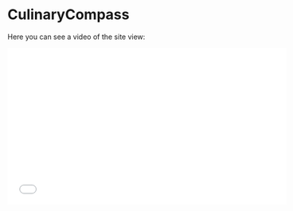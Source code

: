 # CulinaryCompass

Here you can see a video of the site view:
<iframe width="560" height="315" src="[https://www.youtube.com/embed/dQw4w9WgXcQ](https://youtu.be/au5F5Q9bL-o)" frameborder="0" allow="accelerometer; autoplay; encrypted-media; gyroscope; picture-in-picture" allowfullscreen/>

## Table of Contents
1. [Introduction](#introduction)
2. [Overview](#overview)
3. [Features](#features)
   - [Home](#home)
   - [Add Recipes](#add-recipes)
   - [Recipes List](#recipes-list)
   - [My Profile](#my-profile)
   - [Contacts](#contacts)
4. [Structure](#structure)
5. [Getting Started](#getting-started)
   - [Installation](#installation)

## Introduction <a name="introduction"></a>
This is the README file for the CulinaryCompass project. CulinaryCompass is a web application for exploring, sharing, and managing recipes.

## Overview <a name="overview"></a>
The CulinaryCompass application allows users to browse a collection of recipes, add new recipes, view their own profile, edit and delete the recipes the user have created.

## Features <a name="features"></a>
### Home <a name="home"></a>
The home page of CulinaryCompass welcomes users and provides a brief overview of the site's features. There is displayed a carousel gallery with the most recent recipes.

### Add Recipes <a name="add-recipes"></a>
Users can add their own recipes to the CulinaryCompass database, complete with description of the recipe, its ingredients, instructions, and an image.

### Recipes List <a name="recipes-list"></a>
The Recipes List page displays a collection of all the recipes available on CulinaryCompass. The user who created the recipe can edit and delete it.

### My Profile <a name="my-profile"></a>
Registered users have access to a personalized profile page where they can view and manage their added recipes and also update their profile information.

### Contacts <a name="contacts"></a>
The Contacts page provides users with a way to get in touch with the CulinaryCompass team for support, feedback, or inquiries.

## Structure <a name="structure"></a>
Here's an overview of the project structure:
- `recipe-sharing-app` - This is the CLIENT side of the application.
   - `src/` - Contains the source code for the CulinaryCompass application.
     - `app/` - Main application components, modules and services.
     - `assets/` - Images, fonts, and other static assets.
     - `environments/` -  stored the apiUrl: `http://localhost:3000/api`
- `Rest-api` - This is the SERVER side of the application.

## Getting Started <a name="getting-started"></a>
### Installation <a name="installation"></a>
To run the CulinaryCompass application locally, follow these steps:
1. Clone this repository to your local machine.
2. Open a new terminal
3. Navigate to the folder with the server 'Rest-api'
2. Install the necessary dependencies using `npm install`.
4. Start the development server ('Rest-api') with `npm start`.
5. Open a second terminal
6. Navigate to 'recipe-sharing-app' folder and run `ng serve`.
